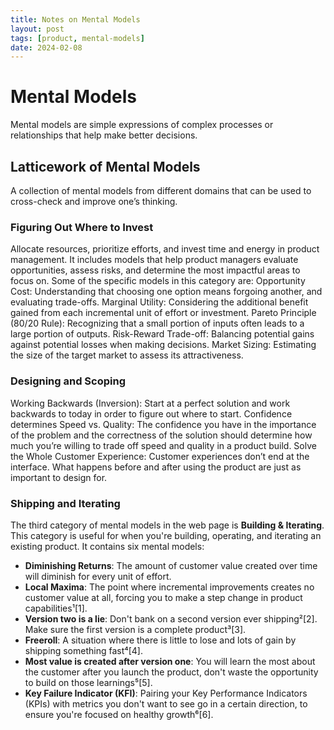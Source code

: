 ```yaml
---
title: Notes on Mental Models
layout: post
tags: [product, mental-models]
date: 2024-02-08
---
```


# Mental Models

Mental models are simple expressions of complex processes or relationships that help make better decisions.

## Latticework of Mental Models

A collection of mental models from different domains that can be used to cross-check and improve one’s thinking.

### Figuring Out Where to Invest
Allocate resources, prioritize efforts, and invest time and energy in product management. It includes models that help product managers evaluate opportunities, assess risks, and determine the most impactful areas to focus on. Some of the specific models in this category are:
Opportunity Cost: Understanding that choosing one option means forgoing another, and evaluating trade-offs.
Marginal Utility: Considering the additional benefit gained from each incremental unit of effort or investment.
Pareto Principle (80/20 Rule): Recognizing that a small portion of inputs often leads to a large portion of outputs.
Risk-Reward Trade-off: Balancing potential gains against potential losses when making decisions.
Market Sizing: Estimating the size of the target market to assess its attractiveness.


### Designing and Scoping
Working Backwards (Inversion): Start at a perfect solution and work backwards to today in order to figure out where to start.
Confidence determines Speed vs. Quality: The confidence you have in the importance of the problem and the correctness of the solution should determine how much you’re willing to trade off speed and quality in a product build.
Solve the Whole Customer Experience: Customer experiences don’t end at the interface. What happens before and after using the product are just as important to design for.


### Shipping and Iterating
The third category of mental models in the web page is **Building & Iterating**. This category is useful for when you're building, operating, and iterating an existing product. It contains six mental models:

- **Diminishing Returns**: The amount of customer value created over time will diminish for every unit of effort.
- **Local Maxima**: The point where incremental improvements creates no customer value at all, forcing you to make a step change in product capabilities¹[1].
- **Version two is a lie**: Don't bank on a second version ever shipping²[2]. Make sure the first version is a complete product³[3].
- **Freeroll**: A situation where there is little to lose and lots of gain by shipping something fast⁴[4].
- **Most value is created after version one**: You will learn the most about the customer after you launch the product, don't waste the opportunity to build on those learnings⁵[5].
- **Key Failure Indicator (KFI)**: Pairing your Key Performance Indicators (KPIs) with metrics you don't want to see go in a certain direction, to ensure you're focused on healthy growth⁶[6].

